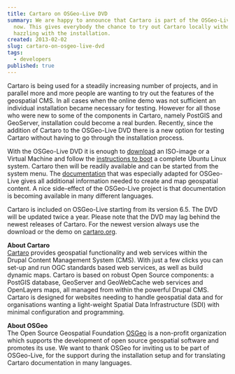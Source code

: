 ```yaml
---
title: Cartaro on OSGeo-Live DVD
summary: We are happy to announce that Cartaro is part of the OSGeo-Live DVD
  now. This gives everybody the chance to try out Cartaro locally without
  hazzling with the installation.
created: 2013-02-02
slug: cartaro-on-osgeo-live-dvd
tags:
  - developers
published: true
---
```


Cartaro is being used for a steadily increasing number of projects, and in parallel more and more people are wanting to try out the features of the geospatial CMS. In all cases when the online demo was not sufficient an individual installation became necessary for testing. However for all those who were new to some of the components in Cartaro, namely PostGIS and GeoServer, installation could become a real burden. Recently, since the addition of Cartaro to the OSGeo-Live DVD there is a new option for testing Cartaro without having to go through the installation process.

With the OSGeo-Live DVD it is enough to [download](http://live.osgeo.org/en/download.html) an ISO-image or a Virtual Machine and follow the [instructions to boot](http://live.osgeo.org/en/quickstart/osgeolive_quickstart.html) a complete Ubuntu Linux system. Cartaro then will be readily available and can be started from the system menu. The [documentation](http://live.osgeo.org/en/quickstart/cartaro_quickstart.html) that was especially adapted for OSGeo-Live gives all additional information needed to create and map geospatial content. A nice side-effect of the OSGeo-Live project is that documentation is becoming available in many different languages.

Cartaro is included on OSGeo-Live starting from its version 6.5. The DVD will be updated twice a year. Please note that the DVD may lag behind the newest releases of Cartaro. For the newest version always use the download or the demo on [cartaro.org](http://cartaro.org).

**About Cartaro**  
[Cartaro](http://cartaro.org) provides geospatial functionality and web services within the Drupal Content Management System (CMS). With just a few clicks you can set-up and run OGC standards based web services, as well as build dynamic maps. Cartaro is based on robust Open Source components: a PostGIS database, GeoServer and GeoWebCache web services and OpenLayers maps, all managed from within the powerful Drupal CMS.  
Cartaro is designed for websites needing to handle geospatial data and for organisations wanting a light-weight Spatial Data Infrastructure (SDI) with minimal configuration and programming.

**About OSGeo**  
The Open Source Geospatial Foundation [OSGeo](https://www.osgeo.org/) is a non-profit organization which supports the development of open source geospatial software and promotes its use. We want to thank OSGeo for inviting us to be part of OSGeo-Live, for the support during the installation setup and for translating Cartaro documentation in many languages.
